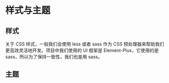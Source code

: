 # 样式与主题

## 样式

关于 CSS 样式，一般我们会使用 less 或者 sass 作为 CSS 预处理器来帮助我们更高效灵活地开发。项目中我们使用的 UI 框架是 Element-Plus，它使用的是 sass，所以为了保持一致性，我们也是用 sass。

## 主题
